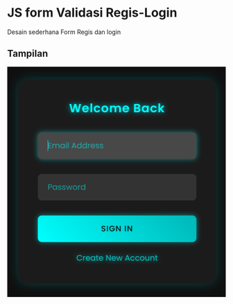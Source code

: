 # JS form Validasi Regis-Login

Desain sederhana Form Regis dan login

## Tampilan

![Pratinjau Formulir](test.png)
